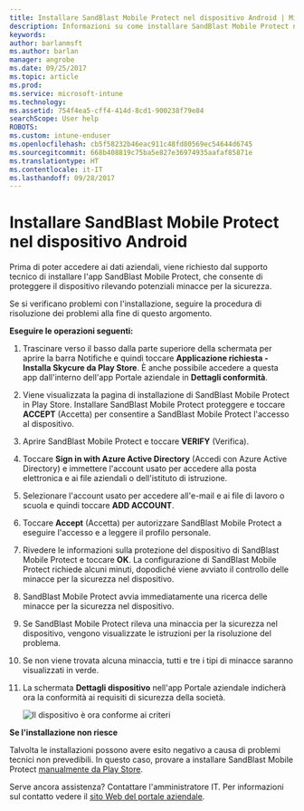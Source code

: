 ```yaml
---
title: Installare SandBlast Mobile Protect nel dispositivo Android | Microsoft Docs
description: Informazioni su come installare SandBlast Mobile Protect nel dispositivo Android.
keywords: 
author: barlanmsft
ms.author: barlan
manager: angrobe
ms.date: 09/25/2017
ms.topic: article
ms.prod: 
ms.service: microsoft-intune
ms.technology: 
ms.assetid: 754f4ea5-cff4-414d-8cd1-900238f79e84
searchScope: User help
ROBOTS: 
ms.custom: intune-enduser
ms.openlocfilehash: cb5f58232b46eac911c48fd80569ec54644d6745
ms.sourcegitcommit: 668b408819c75ba5e827e36974935aafaf85871e
ms.translationtype: HT
ms.contentlocale: it-IT
ms.lasthandoff: 09/28/2017
---
```

# <a name="you-need-to-install-sandblast-mobile-protect-on-your-android-device"></a>Installare SandBlast Mobile Protect nel dispositivo Android

Prima di poter accedere ai dati aziendali, viene richiesto dal supporto tecnico di installare l'app SandBlast Mobile Protect, che consente di proteggere il dispositivo rilevando potenziali minacce per la sicurezza.

Se si verificano problemi con l'installazione, seguire la procedura di risoluzione dei problemi alla fine di questo argomento.

**Eseguire le operazioni seguenti:**

1. Trascinare verso il basso dalla parte superiore della schermata per aprire la barra Notifiche e quindi toccare **Applicazione richiesta - Installa Skycure da Play Store**. È anche possibile accedere a questa app dall'interno dell'app Portale aziendale in __Dettagli conformità__.

2. Viene visualizzata la pagina di installazione di SandBlast Mobile Protect in Play Store. Installare SandBlast Mobile Protect proteggere e toccare **ACCEPT** (Accetta) per consentire a SandBlast Mobile Protect l'accesso al dispositivo.

3. Aprire SandBlast Mobile Protect e toccare **VERIFY** (Verifica).

4. Toccare **Sign in with Azure Active Directory** (Accedi con Azure Active Directory) e immettere l'account usato per accedere alla posta elettronica e ai file aziendali o dell'istituto di istruzione.

5. Selezionare l'account usato per accedere all'e-mail e ai file di lavoro o scuola e quindi toccare **ADD ACCOUNT**.

6. Toccare **Accept** (Accetta) per autorizzare SandBlast Mobile Protect a eseguire l'accesso e a leggere il profilo personale.

7. Rivedere le informazioni sulla protezione del dispositivo di SandBlast Mobile Protect e toccare **OK**. La configurazione di SandBlast Mobile Protect richiede alcuni minuti, dopodiché viene avviato il controllo delle minacce per la sicurezza nel dispositivo.

8. SandBlast Mobile Protect avvia immediatamente una ricerca delle minacce per la sicurezza nel dispositivo.

9.  Se SandBlast Mobile Protect rileva una minaccia per la sicurezza nel dispositivo, vengono visualizzate le istruzioni per la risoluzione del problema.

10.  Se non viene trovata alcuna minaccia, tutti e tre i tipi di minacce saranno visualizzati in verde.

11. La schermata **Dettagli dispositivo** nell'app Portale aziendale indicherà ora la conformità ai requisiti di sicurezza della società.

    ![Il dispositivo è ora conforme ai criteri](./media/mtd-device-now-compliant-android.png)

**Se l'installazione non riesce**

Talvolta le installazioni possono avere esito negativo a causa di problemi tecnici non prevedibili. In questo caso, provare a installare SandBlast Mobile Protect [manualmente da Play Store](https://play.google.com/store/apps/details?id=com.lacoon.security.fox).

Serve ancora assistenza? Contattare l'amministratore IT. Per informazioni sul contatto vedere il [sito Web del portale aziendale](https://portal.manage.microsoft.com).
